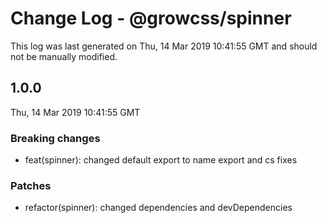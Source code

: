 # Change Log - @growcss/spinner

This log was last generated on Thu, 14 Mar 2019 10:41:55 GMT and should not be manually modified.

## 1.0.0
Thu, 14 Mar 2019 10:41:55 GMT

### Breaking changes

- feat(spinner): changed default export to name export and cs fixes

### Patches

- refactor(spinner): changed dependencies and devDependencies

